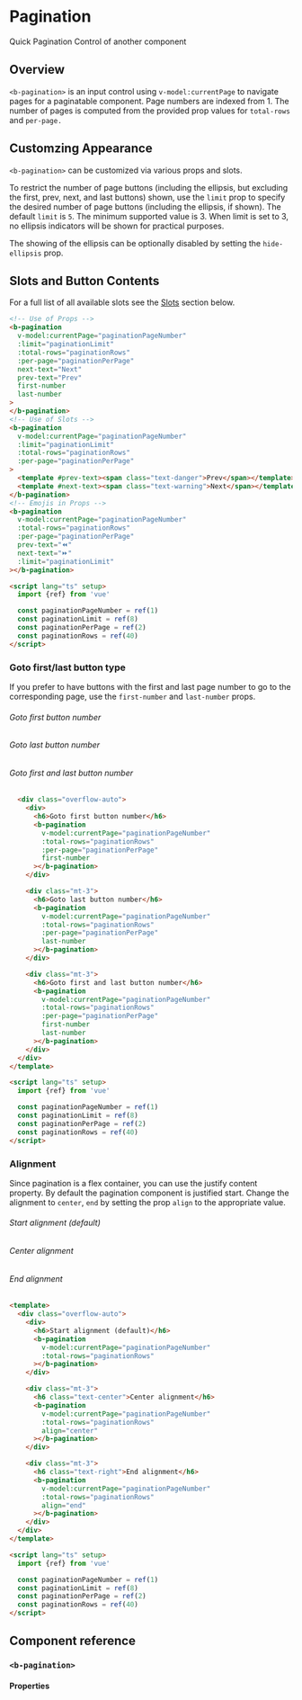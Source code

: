 # Pagination

Quick Pagination Control of another component

## Overview

`<b-pagination>` is an input control using `v-model:currentPage` to navigate pages for a paginatable component.
Page numbers are indexed from 1. The number of pages is computed from the provided prop values for `total-rows` and `per-page.`

## Customzing Appearance

`<b-pagination>` can be customized via various props and slots.

To restrict the number of page buttons (including the ellipsis, but excluding the first, prev, next, and last buttons) shown, use the `limit` prop to specify the desired number of page buttons (including the ellipsis, if shown). The default `limit` is `5`. The minimum supported value is 3. When limit is set to 3, no ellipsis indicators will be shown for practical purposes.

The showing of the ellipsis can be optionally disabled by setting the `hide-ellipsis` prop.

## Slots and Button Contents

For a full list of all available slots see the [Slots](#comp-ref-b-pagination-slots) section below.

<ClientOnly>
  <b-pagination
      v-model:currentPage="paginationPageNumber"
      :limit="paginationLimit"
      :total-rows="paginationRows"
      :per-page="paginationPerPage"
      next-text="Next"
      prev-text="Prev"
      first-number
      last-number
    >
    </b-pagination>
  <b-pagination
      v-model:currentPage="paginationPageNumber"
      :limit="paginationLimit"
      :total-rows="paginationRows"
      :per-page="paginationPerPage"
    >
      <template #prev-text><span class="text-danger">Prev</span></template>
      <template #next-text><span class="text-warning">Next</span></template>
    </b-pagination>
    
  <b-pagination
      v-model:currentPage="paginationPageNumber"
      :total-rows="paginationRows"
      :per-page="paginationPerPage"
      prev-text="⏪"
      next-text="⏩"
      :limit="paginationLimit"
    ></b-pagination>

</ClientOnly>

```html
<!-- Use of Props -->
<b-pagination
  v-model:currentPage="paginationPageNumber"
  :limit="paginationLimit"
  :total-rows="paginationRows"
  :per-page="paginationPerPage"
  next-text="Next"
  prev-text="Prev"
  first-number
  last-number
>
</b-pagination>
<!-- Use of Slots -->
<b-pagination
  v-model:currentPage="paginationPageNumber"
  :limit="paginationLimit"
  :total-rows="paginationRows"
  :per-page="paginationPerPage"
>
  <template #prev-text><span class="text-danger">Prev</span></template>
  <template #next-text><span class="text-warning">Next</span></template>
</b-pagination>
<!-- Emojis in Props -->
<b-pagination
  v-model:currentPage="paginationPageNumber"
  :total-rows="paginationRows"
  :per-page="paginationPerPage"
  prev-text="⏪"
  next-text="⏩"
  :limit="paginationLimit"
></b-pagination>

<script lang="ts" setup>
  import {ref} from 'vue'

  const paginationPageNumber = ref(1)
  const paginationLimit = ref(8)
  const paginationPerPage = ref(2)
  const paginationRows = ref(40)
</script>
```

### Goto first/last button type

If you prefer to have buttons with the first and last page number to go to the corresponding page,
use the `first-number` and `last-number` props.

<ClientOnly>

  <h6>Goto first button number</h6>
  <b-pagination
        v-model:currentPage="paginationPageNumber"
        :total-rows="paginationRows"
        :per-page="paginationPerPage"
        first-number
      ></b-pagination>
    <div class="mt-3">

  <h6>Goto last button number</h6>
  <b-pagination
        v-model:currentPage="paginationPageNumber"
        :total-rows="paginationRows"
        :per-page="paginationPerPage"
        last-number
      ></b-pagination>
</div>
    <div class="mt-3">

  <h6>Goto first and last button number</h6>
  <b-pagination
        v-model:currentPage="paginationPageNumber"
        :total-rows="paginationRows"
        :per-page="paginationPerPage"
        last-number
        first-number
      ></b-pagination>
</div>
      
</ClientOnly>

```html
  <div class="overflow-auto">
    <div>
      <h6>Goto first button number</h6>
      <b-pagination
        v-model:currentPage="paginationPageNumber"
        :total-rows="paginationRows"
        :per-page="paginationPerPage"
        first-number
      ></b-pagination>
    </div>

    <div class="mt-3">
      <h6>Goto last button number</h6>
      <b-pagination
        v-model:currentPage="paginationPageNumber"
        :total-rows="paginationRows"
        :per-page="paginationPerPage"
        last-number
      ></b-pagination>
    </div>

    <div class="mt-3">
      <h6>Goto first and last button number</h6>
      <b-pagination
        v-model:currentPage="paginationPageNumber"
        :total-rows="paginationRows"
        :per-page="paginationPerPage"
        first-number
        last-number
      ></b-pagination>
    </div>
  </div>
</template>

<script lang="ts" setup>
  import {ref} from 'vue'

  const paginationPageNumber = ref(1)
  const paginationLimit = ref(8)
  const paginationPerPage = ref(2)
  const paginationRows = ref(40)
</script>

```

### Alignment

Since pagination is a flex container, you can use the justify content property.
By default the pagination component is justified start. Change the alignment to `center`, `end`
by setting the prop `align` to the appropriate value.

<ClientOnly>
<div class="overflow-auto">
    <div>
        <h6>Start alignment (default)</h6>
        <b-pagination v-model:currentPage="paginationPageNumber" :per-page="paginationPerPage" :total-rows="paginationRows"></b-pagination>
    </div>
    <div class="mt-3">
        <h6 class="text-center">Center alignment</h6>
        <b-pagination v-model:currentPage="paginationPageNumber" :per-page="paginationPerPage" :total-rows="paginationRows" align="center"></b-pagination>
    </div>
      <div class="mt-3">
        <h6 class="text-end">End alignment</h6>
        <b-pagination v-model:currentPage="paginationPageNumber" :per-page="paginationPerPage" :total-rows="paginationRows" align="end"></b-pagination>
    </div>
  </div>
</ClientOnly>

```html
<template>
  <div class="overflow-auto">
    <div>
      <h6>Start alignment (default)</h6>
      <b-pagination
        v-model:currentPage="paginationPageNumber"
        :total-rows="paginationRows"
      ></b-pagination>
    </div>

    <div class="mt-3">
      <h6 class="text-center">Center alignment</h6>
      <b-pagination
        v-model:currentPage="paginationPageNumber"
        :total-rows="paginationRows"
        align="center"
      ></b-pagination>
    </div>

    <div class="mt-3">
      <h6 class="text-right">End alignment</h6>
      <b-pagination
        v-model:currentPage="paginationPageNumber"
        :total-rows="paginationRows"
        align="end"
      ></b-pagination>
    </div>
  </div>
</template>

<script lang="ts" setup>
  import {ref} from 'vue'

  const paginationPageNumber = ref(1)
  const paginationLimit = ref(8)
  const paginationPerPage = ref(2)
  const paginationRows = ref(40)
</script>
```

<script lang="ts" setup>
    import {ref} from 'vue'

    const paginationPageNumber = ref(1)
    const paginationLimit = ref(8)
    const paginationPerPage = ref(2)
    const paginationRows = ref(40)
</script>

## Component reference

### `<b-pagination>`

#### Properties
